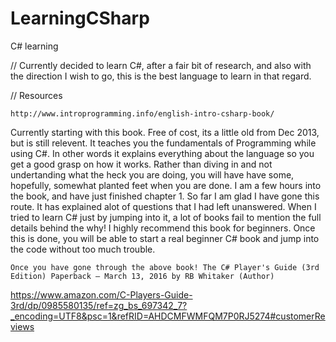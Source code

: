 # LearningCSharp
C# learning


// Currently decided to learn C#, after a fair bit of research, and also with the direction I wish to go, this is the best language to learn in that regard.

// Resources

    http://www.introprogramming.info/english-intro-csharp-book/

Currently starting with this book. Free of cost, its a little old from Dec 2013, but is still relevent. It teaches you the fundamentals of Programming while using C#. In other words it explains everything about the language so you get a good grasp on how it works. Rather than diving in and not undertanding what the heck you are doing, you will have have some, hopefully, somewhat planted feet when you are done. I am a few hours into the book, and have just finished chapter 1. So far I am glad I have gone this route. It has explained alot of questions that I had left unanswered. When I tried to learn C# just by jumping into it, a lot of books fail to mention the full details behind the why! I highly recommend this book for beginners. Once this is done, you will be able to start a real beginner C# book and jump into the code without too much trouble.

    Once you have gone through the above book! The C# Player's Guide (3rd Edition) Paperback – March 13, 2016 by RB Whitaker (Author)

https://www.amazon.com/C-Players-Guide-3rd/dp/0985580135/ref=zg_bs_697342_7?_encoding=UTF8&psc=1&refRID=AHDCMFWMFQM7P0RJ5274#customerReviews
